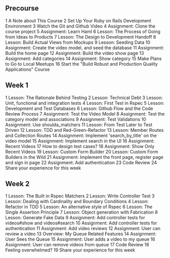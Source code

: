 ## Precourse

1	A Note about This Course
2	Set Up Your Ruby on Rails Development Environment
3	Watch the Git and Github Video
4	Assignment: Clone the course project
5	Assignment: Learn Haml
6	Lesson: The Process of Going from Ideas to Products
7	Lesson: The Design to Development Handoff
8	Lesson: Build Actual Views from Mockups
9	Lesson: Seeding Data
10	Assignment: Create the video model, and seed the database
11	Assignment: Build the home page
12	Assignment: Build the video show page
13	Assignment: Add categories
14	Assignment: Show category
15	Make Plans to Go to Local Meetups
16	Start the "Build Robust and Production Quality Applications" Course

## Week 1

1	Lesson: The Rationale Behind Testing
2	Lesson: Technical Debt
3	Lesson: Unit, functional and integration tests
4	Lesson: First Test in Rspec
5	Lesson: Development and Test Databases
6	Lesson: Github Flow and the Code Review Process
7	Assignment: Test the Video Model
8	Assignment: Test the category model and associations
9	Assignment: Test Validations
10	Assignment: Use shoulda_matchers
11	Lesson: From Test Later to Test Driven
12	Lesson: TDD and Red-Green-Refactor
13	Lesson: Member Routes and Collection Routes
14	Assignment: Implement 'search_by_title' on the video model
15	Assignment: Implement search in the UI
16	Assignment: Recent Videos
17	How to design test cases?
18	Assignment: Show Only Recent Videos
19	Lesson: Custom Form Builder
20	Lesson: Custom Form Builders in the Wild
21	Assignment: Implement the front page, register page and sign in page
22	Assignment: Add authentication
23	Code Review
24	Share your experience for this week

## Week 2

1	Lesson: The Built in Rspec Matchers
2	Lesson: Write Controller Test
3	Lesson: Dealing with Cardinality and Boundary Conditions
4	Lesson: Refactor in TDD
5	Lesson: An alternative style of Rspec
6	Lesson: The Single Assertion Principle
7	Lesson: Object generation with Fabrication
8	Lesson: Generate Fake Data
9	Assignment: Add controller tests for videos#show and videos#search
10	Assignment: Add controller tests for authentication
11	Assignment: Add video reviews
12	Assignment: User can review a video
13	Overview: My Queue Related Features
14	Assignment: User Sees the Queue
15	Assignment: User adds a video to my queue
16	Assignment: User can remove videos from queue
17	Code Review
18	Feeling overwhelmed?
19	Share your experience for this week
